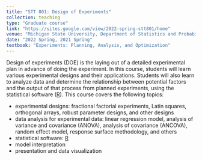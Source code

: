```yaml
---
title: "STT 801: Design of Experiments"
collection: teaching
type: "Graduate course"
link: "https://sites.google.com/view/2022-spring-stt801/home"
venue: "Michigan State University, Department of Statistics and Probability"
date: "2022 Spring, 2021 Spring"
textbook: "Experiments: Planning, Analysis, and Optimization"
---
```


Design of experiments (DOE) is the laying out of a detailed experimental plan in advance of doing the experiment. In this course, students will learn various experimental designs and their applications. Students will also learn to analyze data and determine the relationship between potential factors and the output of that process from planned experiments, using the statistical software ([R](https://www.r-project.org/)).
This course covers the following topics:
* experimental designs: fractional factorial experiments, Latin squares, orthogonal arrays, robust parameter designs, and other designs
* data analysis for experimental data: linear regression model, analysis of variance and covariance (ANOVA), analysis of covariance (ANCOVA), random effect model, response surface methodology, and others
* statistical software: [R](https://www.r-project.org/)
* model interpretation
* presentation and data visualization
